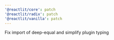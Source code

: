 ```yaml
---
'@reactlit/core': patch
'@reactlit/radix': patch
'@reactlit/vanilla': patch
---
```


Fix import of deep-equal and simplify plugin typing
